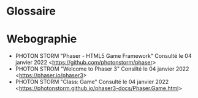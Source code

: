 # Glossaire

# Webographie

- PHOTON STORM "Phaser - HTML5 Game Framework" Consulté le 04 janvier 2022 <<https://github.com/photonstorm/phaser>>
- PHOTON STROM "Welcome to Phaser 3" Consilté le 04 janvier 2022 <<https://phaser.io/phaser3>>
- PHOTON STORM "Class: Game" Consulté le 04 janvier 2022 <<https://photonstorm.github.io/phaser3-docs/Phaser.Game.html>>
